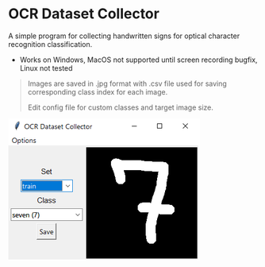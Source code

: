 # OCR Dataset Collector

A simple program for collecting handwritten signs for optical character recognition classification.
- Works on Windows, MacOS not supported until screen recording bugfix, Linux not tested

> Images are saved in .jpg format with .csv file used for saving corresponding class index for each image.
> 
> Edit config file for custom classes and target image size.

![Alt text](./Screenshots/screenshot_0.png?raw=true "Screenshot")

